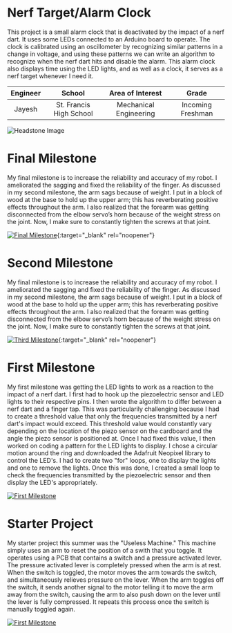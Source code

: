 ﻿# Nerf Target/Alarm Clock
This project is a small alarm clock that is deactivated by the impact of a nerf dart. It uses some LEDs connected to an Arduino board to operate. The clock is calibrated using an oscillometer by recognizing similar patterns in a change in voltage, and using these patterns we can write an algorithm to recognize when the nerf dart hits and disable the alarm. This alarm clock also displays time using the LED lights, and as well as a clock, it serves as a nerf target whenever I need it.

| **Engineer** | **School** | **Area of Interest** | **Grade** |
|:--:|:--:|:--:|:--:|
| Jayesh | St. Francis High School | Mechanical Engineering | Incoming Freshman

![Headstone Image](https://lh3.googleusercontent.com/pw/AM-JKLXxO2NAix_UHZqhKbR0_yUSqJ13SZYBCzEKlT49LGyTo6AnGnMQwYPeFEVjm0XkGqb4K8YLoDKk3O8TDLQkm6bSboWW7a4QQYuqYfjVXYR5P8v0ww8n9wkq0dWff-4rqtbZzTKWc5plo5MwvwkrZ0Q=s1578-no?authuser=0)

# Final Milestone
My final milestone is to increase the reliability and accuracy of my robot. I ameliorated the sagging and fixed the reliability of the finger. As discussed in my second milestone, the arm sags because of weight. I put in a block of wood at the base to hold up the upper arm; this has reverberating positive effects throughout the arm. I also realized that the forearm was getting disconnected from the elbow servo’s horn because of the weight stress on the joint. Now, I make sure to constantly tighten the screws at that joint. 

[![Final Milestone](https://res.cloudinary.com/marcomontalbano/image/upload/v1612573869/video_to_markdown/images/youtube--F7M7imOVGug-c05b58ac6eb4c4700831b2b3070cd403.jpg )](https://www.youtube.com/watch?v=F7M7imOVGug&feature=emb_logo "Final Milestone"){:target="_blank" rel="noopener"}

# Second Milestone
My final milestone is to increase the reliability and accuracy of my robot. I ameliorated the sagging and fixed the reliability of the finger. As discussed in my second milestone, the arm sags because of weight. I put in a block of wood at the base to hold up the upper arm; this has reverberating positive effects throughout the arm. I also realized that the forearm was getting disconnected from the elbow servo’s horn because of the weight stress on the joint. Now, I make sure to constantly tighten the screws at that joint.

[![Third Milestone](https://res.cloudinary.com/marcomontalbano/image/upload/v1612574014/video_to_markdown/images/youtube--y3VAmNlER5Y-c05b58ac6eb4c4700831b2b3070cd403.jpg)](https://www.youtube.com/watch?v=y3VAmNlER5Y&feature=emb_logo "Second Milestone"){:target="_blank" rel="noopener"}
# First Milestone

My first milestone was getting the LED lights to work as a reaction to the impact of a nerf dart. I first had to hook up the piezoelectric sensor and LED lights to their respective pins. I then wrote the algorithm to differ between a nerf dart and a finger tap. This was particularily challenging because I had to create a threshold value that only the frequencies transmitted by a nerf dart's impact would exceed. This threshold value would constantly vary depending on the location of the piezo sensor on the cardboard and the angle the piezo sensor is positioned at. Once I had fixed this value, I then worked on coding a pattern for the LED lights to display. I chose a circular motion around the ring and downloaded the Adafruit Neopixel library to control the LED's. I had to create two "for" loops, one to display the lights and one to remove the lights. Once this was done, I created a small loop to check the frequencies transmitted by the piezoelectric sensor and then display the LED's appropriately.

[![First Milestone](https://i3.ytimg.com/vi/7RK27fesDF0/maxresdefault.jpg)](https://www.youtube.com/watch?v=7RK27fesDF0&t=5s)

# Starter Project
My starter project this summer was the "Useless Machine." This machine simply uses an arm to reset the position of a swith that you toggle. It operates using a PCB that contains a switch and a pressure activated lever. The pressure activated lever is completely pressed when the arm is at rest. When the switch is toggled, the motor moves the arm towards the switch, and simultaneously relieves pressure on the lever. When the arm toggles off the switch, it sends another signal to the motor telling it to move the arm away from the switch, causing the arm to also push down on the lever until the lever is fully compressed. It repeats this process once the switch is manually toggled again. 

[![First Milestone](https://i3.ytimg.com/vi/L8_Psk7M8gM/maxresdefault.jpg)](https://www.youtube.com/watch?v=L8_Psk7M8gM&feature=emb_logo "Starter Project")
